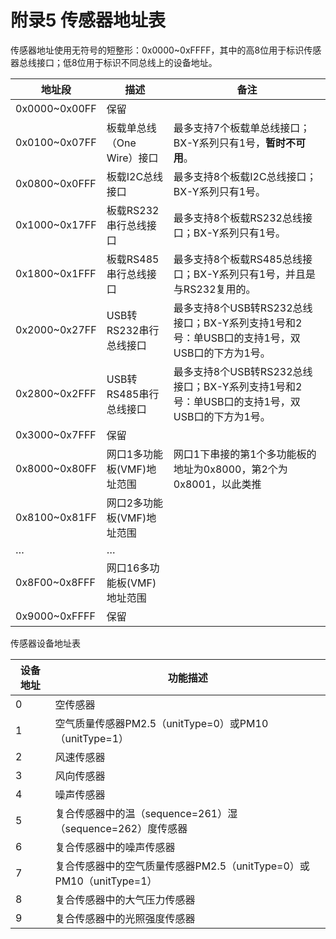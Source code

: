# 附录5  传感器地址表

传感器地址使用无符号的短整形：0x0000~0xFFFF，其中的高8位用于标识传感器总线接口；低8位用于标识不同总线上的设备地址。

| 地址段        | 描述                        | 备注                                                         |
| ------------- | --------------------------- | ------------------------------------------------------------ |
| 0x0000~0x00FF | 保留                        |                                                              |
| 0x0100~0x07FF | 板载单总线（One Wire）接口  | 最多支持7个板载单总线接口；BX-Y系列只有1号，**暂时不可用**。 |
| 0x0800~0x0FFF | 板载I2C总线接口             | 最多支持8个板载I2C总线接口；BX-Y系列只有1号。                |
| 0x1000~0x17FF | 板载RS232串行总线接口       | 最多支持8个板载RS232总线接口；BX-Y系列只有1号。              |
| 0x1800~0x1FFF | 板载RS485串行总线接口       | 最多支持8个板载RS485总线接口；BX-Y系列只有1号，并且是与RS232复用的。 |
| 0x2000~0x27FF | USB转RS232串行总线接口      | 最多支持8个USB转RS232总线接口；BX-Y系列支持1号和2号：单USB口的支持1号，双USB口的下方为1号。 |
| 0x2800~0x2FFF | USB转RS485串行总线接口      | 最多支持8个USB转RS232总线接口；BX-Y系列支持1号和2号：单USB口的支持1号，双USB口的下方为1号。 |
| 0x3000~0x7FFF | 保留                        |                                                              |
| 0x8000~0x80FF | 网口1多功能板(VMF)地址范围  | 网口1下串接的第1个多功能板的地址为0x8000，第2个为0x8001，以此类推 |
| 0x8100~0x81FF | 网口2多功能板(VMF)地址范围  |                                                              |
| …             | …                           |                                                              |
| 0x8F00~0x8FFF | 网口16多功能板(VMF)地址范围 |                                                              |
| 0x9000~0xFFFF | 保留                        |                                                              |

 

传感器设备地址表

| 设备地址 | 功能描述                                                     |
| -------- | ------------------------------------------------------------ |
| 0        | 空传感器                                                     |
| 1        | 空气质量传感器PM2.5（unitType=0）或PM10（unitType=1）        |
| 2        | 风速传感器                                                   |
| 3        | 风向传感器                                                   |
| 4        | 噪声传感器                                                   |
| 5        | 复合传感器中的温（sequence=261）湿（sequence=262）度传感器   |
| 6        | 复合传感器中的噪声传感器                                     |
| 7        | 复合传感器中的空气质量传感器PM2.5（unitType=0）或PM10（unitType=1） |
| 8        | 复合传感器中的大气压力传感器                                 |
| 9        | 复合传感器中的光照强度传感器                                 |